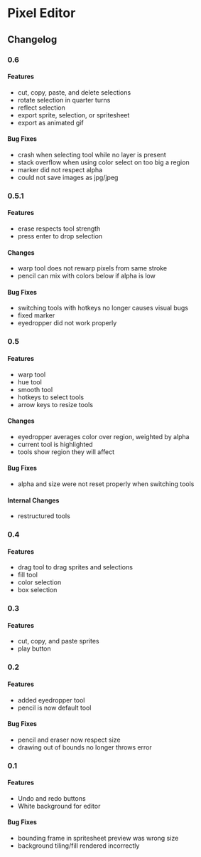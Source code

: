 # Pixel Editor

## Changelog

### 0.6

#### Features
- cut, copy, paste, and delete selections
- rotate selection in quarter turns
- reflect selection
- export sprite, selection, or spritesheet
- export as animated gif

#### Bug Fixes
- crash when selecting tool while no layer is present
- stack overflow when using color select on too big a region
- marker did not respect alpha
- could not save images as jpg/jpeg

### 0.5.1

#### Features
- erase respects tool strength
- press enter to drop selection

#### Changes
- warp tool does not rewarp pixels from same stroke
- pencil can mix with colors below if alpha is low

#### Bug Fixes
- switching tools with hotkeys no longer causes visual bugs
- fixed marker
- eyedropper did not work properly

### 0.5

#### Features

- warp tool
- hue tool
- smooth tool
- hotkeys to select tools
- arrow keys to resize tools

#### Changes

- eyedropper averages color over region, weighted by alpha
- current tool is highlighted
- tools show region they will affect

#### Bug Fixes

- alpha and size were not reset properly when switching tools

#### Internal Changes

- restructured tools


### 0.4

#### Features

- drag tool to drag sprites and selections
- fill tool
- color selection
- box selection

### 0.3

#### Features

- cut, copy, and paste sprites
- play button

### 0.2

#### Features

- added eyedropper tool
- pencil is now default tool

#### Bug Fixes

- pencil and eraser now respect size
- drawing out of bounds no longer throws error

### 0.1

#### Features

- Undo and redo buttons
- White background for editor

#### Bug Fixes

- bounding frame in spritesheet preview was wrong size
- background tiling/fill rendered incorrectly
